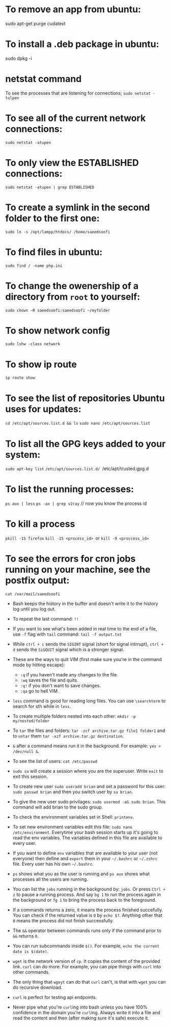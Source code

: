 # To remove an app from ubuntu:
sudo apt-get purge cudatext

# To install a .deb package in ubuntu:
sudo dpkg -i <package path>

# netstat command
To see the processes that are listening for connections;
`sudo netstat -tulpen`

# To see all of the current network connections:
`sudo netstat -atupen`

# To only view the ESTABLISHED connections:
`sudo netstat -atupen | grep ESTABLISHED`

# To create a symlink in the second folder to the first one:
`sudo ln -s /opt/lampp/htdocs/ /home/saeedsoofi`

# To find files in ubuntu:
`sudo find / -name php.ini`

# To change the owenership of a directory from `root` to yourself:
`sudo chown –R saeedsoofi:saeedsoofi ~/myfolder`

# To show network config
`sudo lshw -class network`

# To show ip route
`ip route show`

# To see the list of repositories Ubuntu uses for updates:
`cd /etc/apt/sources.list.d && ls`
`sudo nano /etc/apt/sources.list`


# To list all the GPG keys added to your system:
`sudo apt-key list`
`/etc/apt/sources.list.d/
`/etc/apt/trusted.gpg.d

# To list the running processes:
`ps aux | less`
`ps -ax | grep v2ray` // now you know the process id

# To kill a process
`pkill -15 firefox`
`kill -15 <process_id> `or `kill -9 <proccess_id>`

# To see the errors for cron jobs running on your machine, see the postfix output:
`cat /var/mail/saeedsoofi`

* Bash keeps the history in the buffer and doesn't write it to the history log until you log out.

* To repeat the last command: `!!`

* If you want to see what's been added in real time to the end of a file, use `-f` flag with `tail` command: `tail -f output.txt`

* While `ctrl + c` sends the `SIGINT` signal (short for signal intrrupt), `ctrl + d` sends the `SiGQUIT` signal which is a stronger signal.

* These are the ways to quit VIM (first make sure you're in the command mode by hitting escape): 
  
  * `:q` if you haven't made any changes to the file.
  * `:wq` saves the file and quits.
  * `:q!` if you don't want to save changes.
  * `:qa` go to hell VIM.
  
* `less` command is good for reading long files. You can use `\searchterm` to search for sth while in `less`.

* To create multiple folders nested into each other: `mkdir -p my/nested/folder`

* To `tar` the files and folders: `tar -zcf archive.tar.gz file1 folder1` and to `untar` them `tar -xzf archive.tar.gz destination`.

* `&` after a command means run it in the background. For example: `yes > /dev/null &`.

* To see the list of users: `cat /etc/passwd`

* `sudo su` will create a session where you are the superuser. Write `exit` to exit this session.

* To create new user `sudo useradd brian` and set a password for this user: `sudo passwd brian` and then you switch user by `su brian`.

* To give the new user sudo privilages: `sudo usermod -aG sudo brian`. This command will add brian to the sudo group.

* To check the environment variables set in Shell: `printenv`.

* To set new environment variables edit this file: `sudo nano /etc/environment`. Everytime your bash session starts up it's going to read the env variables. The variables defined in this file are available to every user.

* If you want to define `env` variables that are available to your user (not everyone) then define and `export` them in your `~/.bashrc` or `~/.zshrc` file. Every user has his own `~/.bashrc`.

* `ps` shows what you as the user is running and `ps aux` shows what processes all the users are running. 

* You can list the `jobs` running in the background by: `jobs`. Or press `Ctrl + z` to pause a running process. And say `bg 1` to run the process again in the background or `fg 1` to bring the process back to the foreground.

* If a commands returns a zero, it means the process finished succefully. You can check if the returned value is `0` by `echo $?`. Anything other that `0` means the process did not finish successfully. 

* The `&&` operator between commands runs only if the command prior to `&&` returns `0`.

* You can run subcommands inside `$()`. For example, `echo the current date is $(date)`.

* `wget` is the network version of `cp`. It copies the content of the provided link. `curl` can do more. For example, you can pipe things with `curl` into other commands.

* The only thing that `wgeyt` can do that `curl` can't, is that with `wget` you can do recursive download.

* `curl` is perfect for testing api endpoints. 

* Never pipe what you're `curl`ing into bash unless you have 100% confidence in the domain you're `curl`ing. Always write it into a file and read the content and then (after making sure it's safe) execute it. 